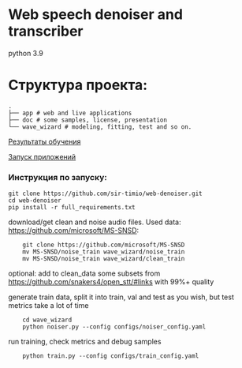 # Web speech denoiser and transcriber

python 3.9

# Структура проекта:
```
.
├── app # web and live applications
├── doc # some samples, license, presentation
└── wave_wizard # modeling, fitting, test and so on.
```

[Результаты обучения](wave_wizard/README.md)

[Запуск приложений](app/README.md)

### Инструкция по запуску:
```
git clone https://github.com/sir-timio/web-denoiser.git
cd web-denoiser
pip install -r full_requirements.txt 

```
download/get clean and noise audio files. Used data: https://github.com/microsoft/MS-SNSD:

```
    git clone https://github.com/microsoft/MS-SNSD
    mv MS-SNSD/noise_train wave_wizard/noise_train
    mv MS-SNSD/noise_train wave_wizard/clean_train
```


optional: add to clean_data some subsets from https://github.com/snakers4/open_stt/#links with 99%+ quality


generate train data, split it into train, val and test as you wish, but test metrics take a lot of time

```
    cd wave_wizard
    python noiser.py --config configs/noiser_config.yaml
```
run training, check metrics and debug samples

```
    python train.py --config configs/train_config.yaml
```
